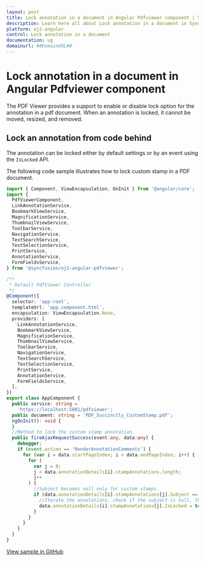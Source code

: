 ```yaml
---
layout: post
title: Lock annotation in a document in Angular Pdfviewer component | Syncfusion
description: Learn here all about Lock annotation in a document in Syncfusion Angular Pdfviewer component of Syncfusion Essential JS 2 and more.
platform: ej2-angular
control: Lock annotation in a document 
documentation: ug
domainurl: ##DomainURL##
---
```


# Lock annotation in a document in Angular Pdfviewer component

The PDF Viewer provides a support to enable or disable lock option for the annotation in a pdf document. When an annotation is locked, it cannot be moved, resized, and removed.

## Lock an annotation from code behind

The annotation can be locked either by default settings or by an event using the `IsLocked` API.

The following code sample illustrates how to lock custom stamp in a PDF document.

```typescript
import { Component, ViewEncapsulation, OnInit } from '@angular/core';
import {
  PdfViewerComponent,
  LinkAnnotationService,
  BookmarkViewService,
  MagnificationService,
  ThumbnailViewService,
  ToolbarService,
  NavigationService,
  TextSearchService,
  TextSelectionService,
  PrintService,
  AnnotationService,
  FormFieldsService,
} from '@syncfusion/ej2-angular-pdfviewer';

/**
 * Default PdfViewer Controller
 */
@Component({
  selector: 'app-root',
  templateUrl: 'app.component.html',
  encapsulation: ViewEncapsulation.None,
  providers: [
    LinkAnnotationService,
    BookmarkViewService,
    MagnificationService,
    ThumbnailViewService,
    ToolbarService,
    NavigationService,
    TextSearchService,
    TextSelectionService,
    PrintService,
    AnnotationService,
    FormFieldsService,
  ],
})
export class AppComponent {
  public service: string =
    'https://localhost:5001/pdfviewer';
  public document: string = 'PDF_Succinctly_CustomStamp.pdf';
  ngOnInit(): void {
  }
  //Method to lock the custom stamp annotation.
  public fireAjaxRequestSuccess(event:any, data:any) {
    debugger;
    if (event.action == 'RenderAnnotationComments') {
      for (var i = data.startPageIndex; i < data.endPageIndex; i++) {
        for (
          var j = 0;
          j < data.annotationDetails[i].stampAnnotations.length;
          j++
        ) {
          //Subject becomes null only for custom stamps.
          if (data.annotationDetails[i].stampAnnotations[j].Subject == null) {
            //Iterate the annotations, check if the subject is null, then set the islocked as true.
            data.annotationDetails[i].stampAnnotations[j].IsLocked = true;
          }
        }
      }
    }
  }
}
```

[View sample in GitHub](https://github.com/SyncfusionExamples/angular-pdf-viewer-examples/tree/master/How%20to/Lock%20custom%20stamp%20in%20a%20PDF%20document)

